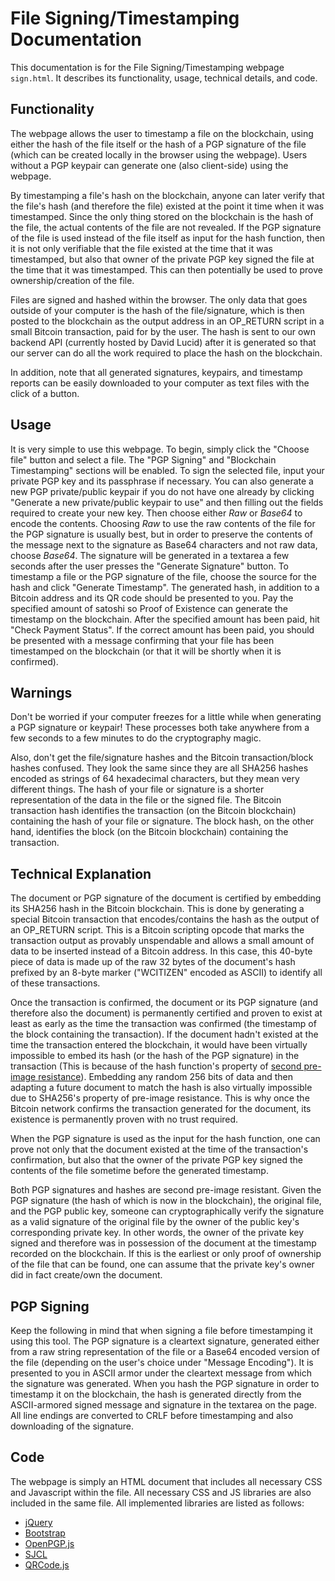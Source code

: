# File Signing/Timestamping Documentation

This documentation is for the File Signing/Timestamping webpage `sign.html`. It describes its functionality, usage, technical details, and code.

## Functionality

The webpage allows the user to timestamp a file on the blockchain, using either the hash of the file itself or the hash of a PGP signature of the file (which can be created locally in the browser using the webpage). Users without a PGP keypair can generate one (also client-side) using the webpage.

By timestamping a file's hash on the blockchain, anyone can later verify that the file's hash (and therefore the file) existed at the point it time when it was timestamped. Since the only thing stored on the blockchain is the hash of the file, the actual contents of the file are not revealed. If the PGP signature of the file is used instead of the file itself as input for the hash function, then it is not only verifiable that the file existed at the time that it was timestamped, but also that owner of the private PGP key signed the file at the time that it was timestamped. This can then potentially be used to prove ownership/creation of the file.

Files are signed and hashed within the browser. The only data that goes outside of your computer is the hash of the file/signature, which is then posted to the blockchain as the output address in an OP_RETURN script in a small Bitcoin transaction, paid for by the user. The hash is sent to our own backend API (currently hosted by David Lucid) after it is generated so that our server can do all the work required to place the hash on the blockchain.

In addition, note that all generated signatures, keypairs, and timestamp reports can be easily downloaded to your computer as text files with the click of a button.

## Usage

It is very simple to use this webpage. To begin, simply click the "Choose file" button and select a file. The "PGP Signing" and "Blockchain Timestamping" sections will be enabled. To sign the selected file, input your private PGP key and its passphrase if necessary. You can also generate a new PGP private/public keypair if you do not have one already by clicking "Generate a new private/public keypair to use" and then filling out the fields required to create your new key. Then choose either *Raw* or *Base64* to encode the contents. Choosing *Raw* to use the raw contents of the file for the PGP signature is usually best, but in order to preserve the contents of the message next to the signature as Base64 characters and not raw data, choose *Base64*. The signature will be generated in a textarea a few seconds after the user presses the "Generate Signature" button. To timestamp a file or the PGP signature of the file, choose the source for the hash and click "Generate Timestamp". The generated hash, in addition to a Bitcoin address and its QR code should be presented to you. Pay the specified amount of satoshi so Proof of Existence can generate the timestamp on the blockchain. After the specified amount has been paid, hit "Check Payment Status". If the correct amount has been paid, you should be presented with a message confirming that your file has been timestamped on the blockchain (or that it will be shortly when it is confirmed).

## Warnings

Don't be worried if your computer freezes for a little while when generating a PGP signature or keypair! These processes both take anywhere from a few seconds to a few minutes to do the cryptography magic.

Also, don't get the file/signature hashes and the Bitcoin transaction/block hashes confused. They look the same since they are all SHA256 hashes encoded as strings of 64 hexadecimal characters, but they mean very different things. The hash of your file or signature is a shorter representation of the data in the file or the signed file. The Bitcoin transaction hash identifies the transaction (on the Bitcoin blockchain) containing the hash of your file or signature. The block hash, on the other hand, identifies the block (on the Bitcoin blockchain) containing the transaction.

## Technical Explanation

The document or PGP signature of the document is certified by embedding its SHA256 hash in the Bitcoin blockchain. This is done by generating a special Bitcoin transaction that encodes/contains the hash as the output of an OP_RETURN script. This is a Bitcoin scripting opcode that marks the transaction output as provably unspendable and allows a small amount of data to be inserted instead of a Bitcoin address. In this case, this 40-byte piece of data is made up of the raw 32 bytes of the document's hash prefixed by an 8-byte marker ("WCITIZEN" encoded as ASCII) to identify all of these transactions.

Once the transaction is confirmed, the document or its PGP signature (and therefore also the document) is permanently certified and proven to exist at least as early as the time the transaction was confirmed (the timestamp of the block containing the transaction). If the document hadn't existed at the time the transaction entered the blockchain, it would have been virtually impossible to embed its hash (or the hash of the PGP signature) in the transaction (This is because of the hash function's property of [second pre-image resistance](https://en.wikipedia.org/wiki/Cryptographic_hash_function#Properties)). Embedding any random 256 bits of data and then adapting a future document to match the hash is also virtually impossible due to SHA256's property of pre-image resistance. This is why once the Bitcoin network confirms the transaction generated for the document, its existence is permanently proven with no trust required.

When the PGP signature is used as the input for the hash function, one can prove not only that the document existed at the time of the transaction's confirmation, but also that the owner of the private PGP key signed the contents of the file sometime before the generated timestamp.

Both PGP signatures and hashes are second pre-image resistant. Given the PGP signature (the hash of which is now in the blockchain), the original file, and the PGP public key, someone can cryptographically verify the signature as a valid signature of the original file by the owner of the public key's corresponding private key. In other words, the owner of the private key signed and therefore was in possession of the document at the timestamp recorded on the blockchain. If this is the earliest or only proof of ownership of the file that can be found, one can assume that the private key's owner did in fact create/own the document.

## PGP Signing

Keep the following in mind that when signing a file before timestamping it using this tool. The PGP signature is a cleartext signature, generated either from a raw string representation of the file or a Base64 encoded version of the file (depending on the user's choice under "Message Encoding"). It is presented to you in ASCII armor under the cleartext message from which the signature was generated. When you hash the PGP signature in order to timestamp it on the blockchain, the hash is generated directly from the ASCII-armored signed message and signature in the textarea on the page. All line endings are converted to CRLF before timestamping and also downloading of the signature.

## Code

The webpage is simply an HTML document that includes all necessary CSS and Javascript within the file. All necessary CSS and JS libraries are also included in the same file. All implemented libraries are listed as follows:

- [jQuery](https://jquery.com)
- [Bootstrap](http://getbootstrap.com)
- [OpenPGP.js](https://openpgpjs.org)
- [SJCL](https://github.com/bitwiseshiftleft/sjcl)
- [QRCode.js](https://github.com/davidshimjs/qrcodejs)
